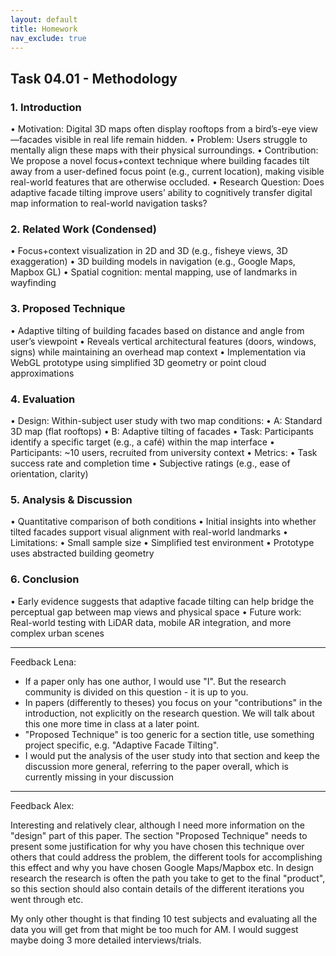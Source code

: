 ```yaml
---
layout: default
title: Homework
nav_exclude: true
---
```


## Task 04.01 - Methodology

### 1. Introduction

• Motivation: Digital 3D maps often display rooftops from a bird’s-eye view—facades visible in real life remain hidden.
• Problem: Users struggle to mentally align these maps with their physical surroundings.
• Contribution: We propose a novel focus+context technique where building facades tilt away from a user-defined focus point (e.g., current location), making visible real-world features that are otherwise occluded.
• Research Question: Does adaptive facade tilting improve users’ ability to cognitively transfer digital map information to real-world navigation tasks?

### 2. Related Work (Condensed)

• Focus+context visualization in 2D and 3D (e.g., fisheye views, 3D exaggeration)
• 3D building models in navigation (e.g., Google Maps, Mapbox GL)
• Spatial cognition: mental mapping, use of landmarks in wayfinding

### 3. Proposed Technique

• Adaptive tilting of building facades based on distance and angle from user’s viewpoint
• Reveals vertical architectural features (doors, windows, signs) while maintaining an overhead map context
• Implementation via WebGL prototype using simplified 3D geometry or point cloud approximations

### 4. Evaluation

• Design: Within-subject user study with two map conditions:
• A: Standard 3D map (flat rooftops)
• B: Adaptive tilting of facades
• Task: Participants identify a specific target (e.g., a café) within the map interface
• Participants: ~10 users, recruited from university context
• Metrics:
• Task success rate and completion time
• Subjective ratings (e.g., ease of orientation, clarity)

### 5. Analysis & Discussion

• Quantitative comparison of both conditions
• Initial insights into whether tilted facades support visual alignment with real-world landmarks
• Limitations:
• Small sample size
• Simplified test environment
• Prototype uses abstracted building geometry

### 6. Conclusion

• Early evidence suggests that adaptive facade tilting can help bridge the perceptual gap between map views and physical space
• Future work: Real-world testing with LiDAR data, mobile AR integration, and more complex urban scenes




   
---
Feedback Lena:
* If a paper only has one author, I would use "I". But the research community is divided on this question - it is up to you.
* In papers (differently to theses) you focus on your "contributions" in the introduction, not explicitly on the research question. We will talk about this one more time in class at a later point.
* "Proposed Technique" is too generic for a section title, use something project specific, e.g. "Adaptive Facade Tilting".
* I would put the analysis of the user study into that section and keep the discussion more general, referring to the paper overall, which is currently missing in your discussion

---
Feedback Alex:  
  
Interesting and relatively clear, although I need more information on the "design" part of this paper. The section "Proposed Technique" needs to present some justification for why you have chosen this technique over others that could address the problem, the different tools for accomplishing this effect and why you have chosen Google Maps/Mapbox etc. In design research the research is often the path you take to get to the final "product", so this section should also contain details of the different iterations you went through etc.  

My only other thought is that finding 10 test subjects and evaluating all the data you will get from that might be too much for AM. I would suggest maybe doing 3 more detailed interviews/trials.  

